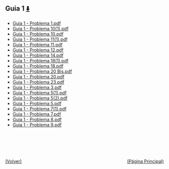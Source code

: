 
<html>
<body>
<h2>Guia 1 <a href="https://downgit.github.io/#/home?url=https://github.com/Apuntes-FIUBA/Apuntes-Electronica/tree/main/82 - Física/8202 - Fisica II/Guias de Problemas/Material y Soluciones/Guia 1" style="font-size:20px">  ⬇️ </a></h2>
<ul>
    <li><a href="Guia 1 - Problema 1.pdf">Guia 1 - Problema 1.pdf</a></li>
    <li><a href="Guia 1 - Problema 10(1).pdf">Guia 1 - Problema 10(1).pdf</a></li>
    <li><a href="Guia 1 - Problema 10.pdf">Guia 1 - Problema 10.pdf</a></li>
    <li><a href="Guia 1 - Problema 11(1).pdf">Guia 1 - Problema 11(1).pdf</a></li>
    <li><a href="Guia 1 - Problema 11.pdf">Guia 1 - Problema 11.pdf</a></li>
    <li><a href="Guia 1 - Problema 12.pdf">Guia 1 - Problema 12.pdf</a></li>
    <li><a href="Guia 1 - Problema 14.pdf">Guia 1 - Problema 14.pdf</a></li>
    <li><a href="Guia 1 - Problema 18(1).pdf">Guia 1 - Problema 18(1).pdf</a></li>
    <li><a href="Guia 1 - Problema 18.pdf">Guia 1 - Problema 18.pdf</a></li>
    <li><a href="Guia 1 - Problema 20 Bis.pdf">Guia 1 - Problema 20 Bis.pdf</a></li>
    <li><a href="Guia 1 - Problema 20.pdf">Guia 1 - Problema 20.pdf</a></li>
    <li><a href="Guia 1 - Problema 23.pdf">Guia 1 - Problema 23.pdf</a></li>
    <li><a href="Guia 1 - Problema 3.pdf">Guia 1 - Problema 3.pdf</a></li>
    <li><a href="Guia 1 - Problema 5(1).pdf">Guia 1 - Problema 5(1).pdf</a></li>
    <li><a href="Guia 1 - Problema 5(2).pdf">Guia 1 - Problema 5(2).pdf</a></li>
    <li><a href="Guia 1 - Problema 5.pdf">Guia 1 - Problema 5.pdf</a></li>
    <li><a href="Guia 1 - Problema 7(1).pdf">Guia 1 - Problema 7(1).pdf</a></li>
    <li><a href="Guia 1 - Problema 7.pdf">Guia 1 - Problema 7.pdf</a></li>
    <li><a href="Guia 1 - Problema 8.pdf">Guia 1 - Problema 8.pdf</a></li>
    <li><a href="Guia 1 - Problema 9.pdf">Guia 1 - Problema 9.pdf</a></li>
</ul>
</body>
</html>



































<br><br><br><br><br><a href="../" style="float: left">(Volver)</a> <a href="https://apuntes-fiuba.github.io/Apuntes-Electronica" style="float: right">(Página Principal)</a>
